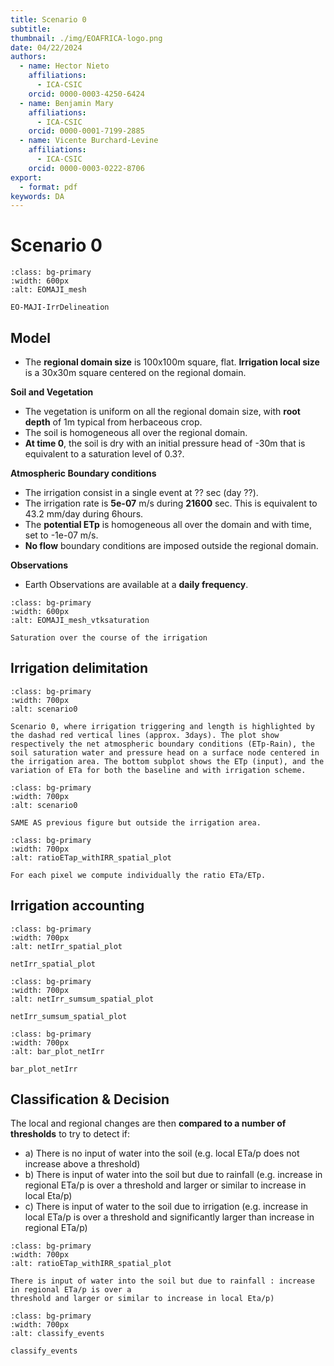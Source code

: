 ```yaml
---
title: Scenario 0
subtitle: 
thumbnail: ./img/EOAFRICA-logo.png
date: 04/22/2024
authors:
  - name: Hector Nieto
    affiliations:
      - ICA-CSIC
    orcid: 0000-0003-4250-6424
  - name: Benjamin Mary
    affiliations:
      - ICA-CSIC
    orcid: 0000-0001-7199-2885
  - name: Vicente Burchard-Levine
    affiliations:
      - ICA-CSIC
    orcid: 0000-0003-0222-8706
export: 
  - format: pdf
keywords: DA
---
```


# Scenario 0

```{figure} ../figures/EOMAJI_mesh.png
:class: bg-primary
:width: 600px
:alt: EOMAJI_mesh

EO-MAJI-IrrDelineation
```


## Model
- The **regional domain size** is 100x100m square, flat. **Irrigation local size** is a 30x30m square centered on the regional domain. 

**Soil and Vegetation**
- The vegetation is uniform on all the regional domain size, with **root depth** of 1m typical from herbaceous crop. 
- The soil is homogeneous all over the regional domain.
- **At time 0**, the soil is dry with an initial pressure head of -30m that is equivalent to a saturation level of 0.3?.

**Atmospheric Boundary conditions**
- The irrigation consist in a single event at ?? sec (day ??). 
- The irrigation rate is **5e-07** m/s during **21600** sec. This is equivalent to 43.2 mm/day during 6hours. 
- The **potential ETp** is homogeneous all over the domain and with time, set to -1e-07 m/s.
- **No flow** boundary conditions are imposed outside the regional domain.

**Observations**
- Earth Observations are available at a **daily frequency**. 

```{figure} ../figures/vtksaturation.gif
:class: bg-primary
:width: 600px
:alt: EOMAJI_mesh_vtksaturation

Saturation over the course of the irrigation
```

## Irrigation delimitation

```{figure} ../figures/scenario0/plot_1d_evol_irrArea.png
:class: bg-primary
:width: 700px
:alt: scenario0

Scenario 0, where irrigation triggering and length is highlighted by the dashad red vertical lines (approx. 3days). The plot show respectively the net atmospheric boundary conditions (ETp-Rain), the soil saturation water and pressure head on a surface node centered in the irrigation area. The bottom subplot shows the ETp (input), and the variation of ETa for both the baseline and with irrigation scheme.   
```


```{figure} ../figures/scenario0/plot_1d_evol_outArea.png
:class: bg-primary
:width: 700px
:alt: scenario0

SAME AS previous figure but outside the irrigation area.  
```


```{figure} ../figures/scenario0/ratioETap_withIRR_spatial_plot.png
:class: bg-primary
:width: 700px
:alt: ratioETap_withIRR_spatial_plot

For each pixel we compute individually the ratio ETa/ETp. 
```

## Irrigation accounting

```{figure} ../figures/scenario0/netIrr_spatial_plot.png
:class: bg-primary
:width: 700px
:alt: netIrr_spatial_plot

netIrr_spatial_plot
```



```{figure} ../figures/scenario0/netIrr_sumsum_spatial_plot.png
:class: bg-primary
:width: 700px
:alt: netIrr_sumsum_spatial_plot

netIrr_sumsum_spatial_plot
```


```{figure} ../figures/scenario0/bar_plot_netIrr.png
:class: bg-primary
:width: 700px
:alt: bar_plot_netIrr

bar_plot_netIrr
```




## Classification & Decision

The local and regional changes are then **compared to a number of thresholds** to try to detect if:
- a) There is no input of water into the soil (e.g. local ETa/p does not increase above a threshold)
- b) There is input of water into the soil but due to rainfall (e.g. increase in regional ETa/p is over a
threshold and larger or similar to increase in local Eta/p)
- c) There is input of water to the soil due to irrigation (e.g. increase in local ETa/p is over a
threshold and significantly larger than increase in regional ETa/p)

```{figure} ../figures/scenario0/ratioETap_regional_withIRR_spatial_plot.png
:class: bg-primary
:width: 700px
:alt: ratioETap_withIRR_spatial_plot

There is input of water into the soil but due to rainfall : increase in regional ETa/p is over a
threshold and larger or similar to increase in local Eta/p)
```



```{figure} ../figures/scenario0/classify_events.png
:class: bg-primary
:width: 700px
:alt: classify_events

classify_events
```











